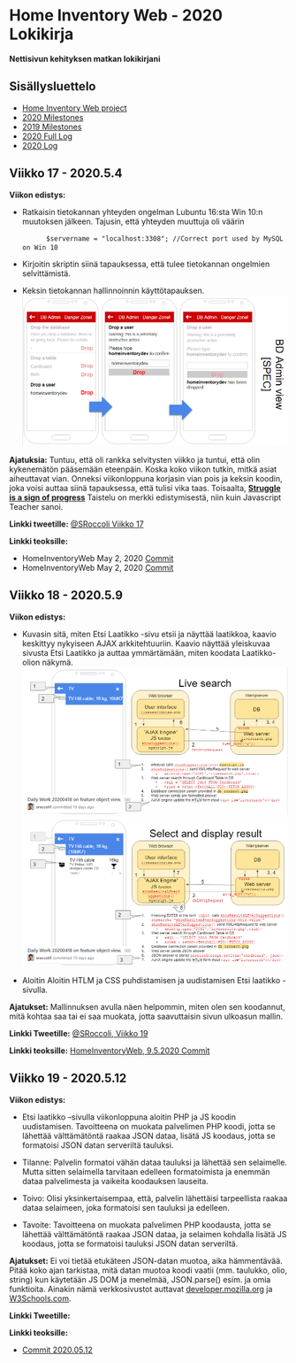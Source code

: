 # Home Inventory Web - 2020 Lokikirja

**Nettisivun kehityksen matkan lokikirjani**

## Sisällysluettelo
- [Home Inventory Web project](https://github.com/sroccoli1/homeinventoryweb)
- [2020 Milestones](https://github.com/sroccoli1/homeinventoryweb/edit/master/2020_milestones.md)
- [2019 Milestones](https://github.com/sroccoli1/homeinventoryweb/edit/master/2019_milestones.md)
- [2020 Full Log](https://github.com/sroccoli1/homeinventoryweb/blob/master/2020_log_full.md)
- [2020 Log](https://github.com/sroccoli1/homeinventoryweb/blob/master/2020_log.md)

## Viikko 17 - 2020.5.4 

**Viikon edistys:** 
  - Ratkaisin tietokannan yhteyden ongelman Lubuntu 16:sta Win 10:n muutoksen jälkeen. Tajusin, että yhteyden muuttuja oli väärin
       
              $servername = "localhost:3308"; //Correct port used by MySQL on Win 10
  - Kirjoitin skriptin siinä tapauksessa, että tulee tietokannan ongelmien selvittämistä.
  - Keksin tietokannan hallinnoinnin käyttötapauksen. 
![DB Admin Use Case](https://github.com/sroccoli1/homeinventoryweb/blob/c9e8030ebff22532918b2787b1ff4864f6940c84/A04-DB-admin-uc-02.PNG)

**Ajatuksia:** Tuntuu, että oli rankka selvitysten viikko ja tuntui, että olin kykenemätön
pääsemään eteenpäin. Koska koko viikon tutkin, mitkä asiat aiheuttavat vian.
Onneksi viikonloppuna korjasin vian pois ja keksin koodin, joka voisi auttaa siinä tapauksessa, että
tulisi vika taas. Toisaalta, [**Struggle is a sign of progress**](https://twitter.com/js_tut/status/1241764474866012165) Taistelu on merkki edistymisestä, niin kuin
Javascript Teacher sanoi.

**Linkki tweetille:** [@SRoccoli Viikko 17](https://twitter.com/SRoccoli/status/1263352878770651136?s=20)

**Linkki teoksille:** 
- HomeInventoryWeb May 2, 2020 [Commit](https://github.com/sroccoli1/homeinventoryweb/commit/272ff0908963f6065edb6f94b122c1160a30435f)
- HomeInventoryWeb May 2, 2020 [Commit](https://github.com/sroccoli1/homeinventoryweb/commit/87ed033f4a6f6a9299a08a2488706b3736041b0b)

## Viikko 18 - 2020.5.9 

**Viikon edistys:** 
- Kuvasin sitä, miten Etsi Laatikko -sivu etsii ja näyttää laatikkoa, kaavio keskittyy nykyiseen AJAX arkkitehtuuriin. Kaavio näyttää yleiskuvaa sivusta Etsi Laatikko ja auttaa ymmärtämään, miten koodata Laatikko-olion näkymä.
![Design-Gui-Livesearch-01](https://github.com/sroccoli1/homeinventoryweb/blob/be50fe3406ac4f70a9d6d94f239c94d36363c485/design-gui-livesearch-01.PNG)
![Design-Gui-Livesearch-02](https://github.com/sroccoli1/homeinventoryweb/blob/assets/design-gui-livesearch-02.PNG)

- Aloitin Aloitin HTLM ja CSS puhdistamisen ja uudistamisen Etsi laatikko -sivulla.

**Ajatukset:** Mallinnuksen avulla näen helpommin, miten olen sen koodannut, mitä kohtaa saa tai ei
saa muokata, jotta saavuttaisin sivun ulkoasun mallin.

**Linkki Tweetille:** [@SRoccoli, Viikko 19](https://twitter.com/SRoccoli/status/1263373750101131264?s=20)

**Linkki teoksille:** [HomeInventoryWeb, 9.5.2020 Commit](https://github.com/sroccoli1/homeinventoryweb/commit/5f381a0fc37459b513f2fc48cc89708cd2f966b4)

## Viikko 19 - 2020.5.12 

**Viikon edistys:** 
- Etsi laatikko –sivulla viikonloppuna aloitin PHP ja JS koodin uudistamisen. Tavoitteena on muokata palvelimen PHP koodi, jotta se lähettää välttämätöntä raakaa JSON dataa, lisätä JS koodaus, jotta se formatoisi JSON datan serveriltä tauluksi. 

- Tilanne: Palvelin formatoi vähän dataa tauluksi ja lähettää sen selaimelle. Mutta sitten selaimella tarvitaan edelleen formatoimista ja enemmän dataa palvelimesta ja vaikeita koodauksen lauseita.  

- Toivo: Olisi yksinkertaisempaa, että, palvelin lähettäisi tarpeellista raakaa dataa selaimeen, joka formatoisi sen tauluksi ja edelleen.  

- Tavoite: Tavoitteena on muokata palvelimen PHP koodausta, jotta se lähettää välttämätöntä raakaa JSON dataa, ja selaimen kohdalla lisätä JS koodaus, jotta se formatoisi tauluksi JSON datan serveriltä. 

**Ajatukset:** Ei voi tietää etukäteen JSON-datan muotoa, aika hämmentävää. Pitää koko ajan tarkistaa, mitä datan muotoa koodi vaatii (mm. taulukko, olio, string) kun käytetään JS DOM ja menelmää, JSON.parse() esim. ja omia funktioita. Ainakin nämä verkkosivustot auttavat [developer.mozilla.org](https://developer.mozilla.org/en-US/docs/Web/JavaScript/Reference) ja [W3Schools.com](https://www.w3schools.com/jsref/default.asp). 

**Linkki Tweetille:** 

**Linkki teoksille:** 
- [Commit 2020.05.12](https://github.com/sroccoli1/homeinventoryweb/commit/ac8df4b428c61e2932fe8a7a68c9564e47b143ec)
